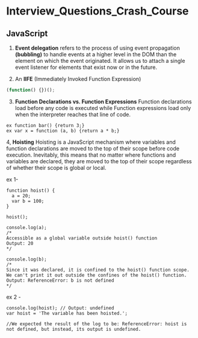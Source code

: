 # Interview_Questions_Crash_Course

## JavaScript

1. **Event delegation** refers to the process of using event propagation **(bubbling)** to handle events at a higher level in the DOM than the element on which the event originated. It allows us to attach a single event listener for elements that exist now or in the future.

2. An **IIFE** (Immediately Invoked Function Expression)
```javascript
(function() {})();
```
3. **Function Declarations vs. Function Expressions**
Function declarations load before any code is executed 
while Function expressions load only when the interpreter reaches that line of code.
```
ex function bar() {return 3;}
ex var x = function (a, b) {return a * b;}
```

4, **Hoisting**
Hoisting is a JavaScript mechanism where variables and function declarations are moved to the top of their scope before code execution.
Inevitably, this means that no matter where functions and variables are declared, they are moved to the top of their scope regardless of whether their scope is global or local.

ex 1- 
```
function hoist() {
  a = 20;
  var b = 100;
}

hoist();

console.log(a); 
/* 
Accessible as a global variable outside hoist() function
Output: 20
*/

console.log(b); 
/*
Since it was declared, it is confined to the hoist() function scope.
We can't print it out outside the confines of the hoist() function.
Output: ReferenceError: b is not defined
*/
```

ex 2 - 
```
console.log(hoist); // Output: undefined
var hoist = 'The variable has been hoisted.';

//We expected the result of the log to be: ReferenceError: hoist is not defined, but instead, its output is undefined.
```
